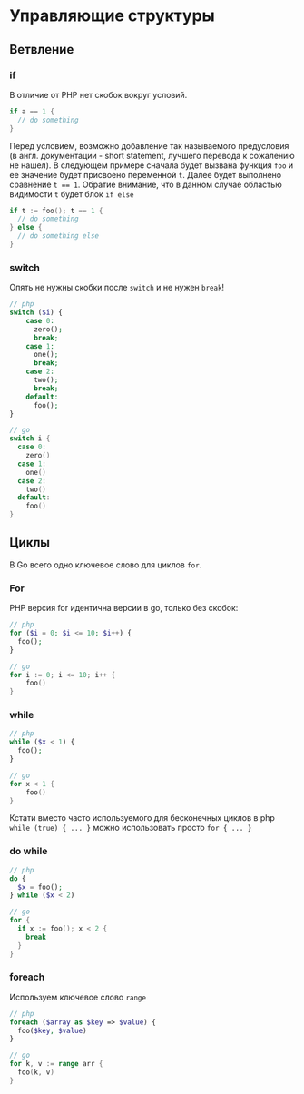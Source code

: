 # Управляющие структуры

## Ветвление

### if

В отличие от PHP нет скобок вокруг условий.

```go
if a == 1 {
  // do something
}
```

Перед условием, возможно добавление так называемого предусловия (в англ. документации - short statement,
лучшего перевода к сожалению не нашел). В следующем примере сначала будет
вызвана функция `foo` и ее значение будет присвоено переменной `t`. Далее будет выполнено
сравнение `t == 1`. Обратие внимание, что в данном случае областью видимости `t` будет
блок `if else`

```go
if t := foo(); t == 1 {
  // do something
} else {
  // do something else
}
```

### switch

Опять не нужны скобки после `switch` и не нужен `break`!

```php
// php
switch ($i) {
    case 0:
      zero();
      break;
    case 1:
      one();
      break;
    case 2:
      two();
      break;
    default:
      foo();
}
```

```go
// go
switch i {
  case 0:
    zero()
  case 1:
    one()
  case 2:
    two()
  default:
    foo()
}
```

## Циклы

В Go всего одно ключевое слово для циклов `for`.

### For

PHP версия for идентична версии в go, только без скобок:

```php
// php
for ($i = 0; $i <= 10; $i++) {
  foo();
}
```

```go
// go
for i := 0; i <= 10; i++ {
    foo()
}
```

### while

```php
// php
while ($x < 1) {
  foo();
}
```

```go
// go
for x < 1 {
    foo()
}
```
Кстати вместо часто используемого для
бесконечных циклов в php `while (true) { ... }` можно использовать
просто `for { ... }`

### do while

```php
// php
do {
  $x = foo();
} while ($x < 2)
```

```go
// go
for {
  if x := foo(); x < 2 {
    break
  }  
}
```

### foreach

Используем ключевое слово `range`

```php
// php
foreach ($array as $key => $value) {
  foo($key, $value)
}
```

```go
// go
for k, v := range arr {
  foo(k, v)
}
```
